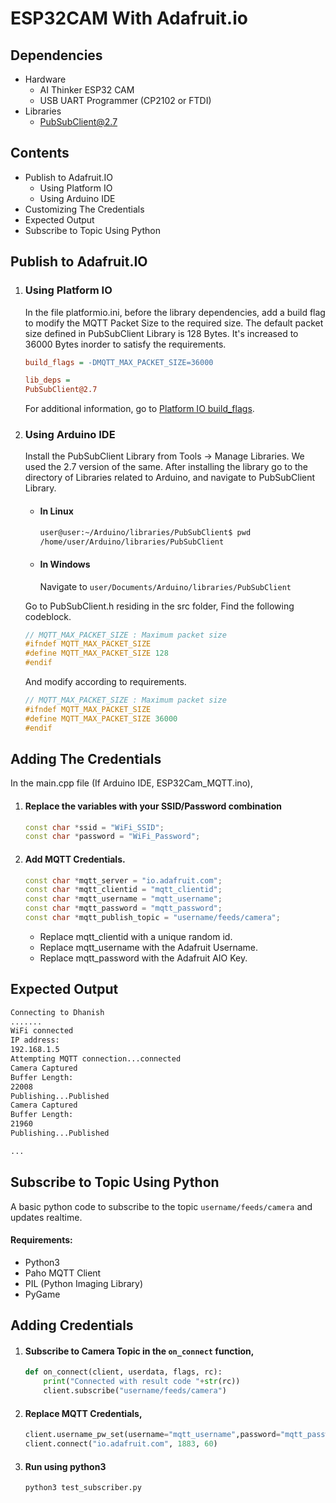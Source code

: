 # ESP32CAM With Adafruit.io

## Dependencies
- Hardware
  - AI Thinker ESP32 CAM
  - USB UART Programmer (CP2102 or FTDI)
- Libraries
  - PubSubClient@2.7

## Contents
- Publish to Adafruit.IO
  - Using Platform IO
  - Using Arduino IDE
- Customizing The Credentials
- Expected Output
- Subscribe to Topic Using Python

## Publish to Adafruit.IO
1. ### Using Platform IO

    In the file platformio.ini, before the library dependencies, add a build flag to modify the MQTT Packet Size to the required size. The default packet size defined in PubSubClient Library is 128 Bytes. It's increased to 36000 Bytes inorder to satisfy the requirements.

    ```ini
    build_flags = -DMQTT_MAX_PACKET_SIZE=36000

    lib_deps =
    PubSubClient@2.7
    ```
    For additional information, go to [Platform IO build_flags](https://docs.platformio.org/en/latest/projectconf/section_env_build.html#build-flags).

2. ### Using Arduino IDE

    Install the PubSubClient Library from Tools -> Manage Libraries. We used the 2.7 version of the same. After installing the library go to the directory of Libraries related to Arduino, and navigate to PubSubClient Library.

    * #### In Linux
        ```bash
        user@user:~/Arduino/libraries/PubSubClient$ pwd
        /home/user/Arduino/libraries/PubSubClient
        ```
    * #### In Windows
    
        Navigate to `user/Documents/Arduino/libraries/PubSubClient`

    Go to PubSubClient.h residing in the src folder, Find the following codeblock.

    ```cpp
    // MQTT_MAX_PACKET_SIZE : Maximum packet size
    #ifndef MQTT_MAX_PACKET_SIZE
    #define MQTT_MAX_PACKET_SIZE 128
    #endif
    ```
    And modify according to requirements.

    ```cpp
    // MQTT_MAX_PACKET_SIZE : Maximum packet size
    #ifndef MQTT_MAX_PACKET_SIZE
    #define MQTT_MAX_PACKET_SIZE 36000
    #endif
    ```

## Adding The Credentials

In the main.cpp file (If Arduino IDE, ESP32Cam_MQTT.ino),

1. #### Replace the variables with your SSID/Password combination

    ```cpp
    const char *ssid = "WiFi_SSID";
    const char *password = "WiFi_Password";
    ```

2. #### Add MQTT Credentials.
   
   ```cpp
   const char *mqtt_server = "io.adafruit.com";
   const char *mqtt_clientid = "mqtt_clientid";
   const char *mqtt_username = "mqtt_username";
   const char *mqtt_password = "mqtt_password";
   const char *mqtt_publish_topic = "username/feeds/camera";
   ```
   - Replace mqtt_clientid with a unique random id.
   - Replace mqtt_username with the Adafruit Username.
   - Replace mqtt_password with the Adafruit AIO Key.

## Expected Output

```bash
Connecting to Dhanish
.......
WiFi connected
IP address: 
192.168.1.5
Attempting MQTT connection...connected
Camera Captured
Buffer Length: 
22008
Publishing...Published
Camera Captured
Buffer Length: 
21960
Publishing...Published

...
```

## Subscribe to Topic Using Python

A basic python code to subscribe to the topic `username/feeds/camera` and updates realtime.

#### Requirements:
- Python3
- Paho MQTT Client
- PIL (Python Imaging Library)
- PyGame

## Adding Credentials

1. #### Subscribe to Camera Topic in the `on_connect` function,
    ```python
    def on_connect(client, userdata, flags, rc):
        print("Connected with result code "+str(rc))
        client.subscribe("username/feeds/camera")
    ```

2. #### Replace MQTT Credentials,
    ```python
    client.username_pw_set(username="mqtt_username",password="mqtt_password"
    client.connect("io.adafruit.com", 1883, 60)
    ```

3. #### Run using python3
    ```bash
    python3 test_subscriber.py 
    ```



